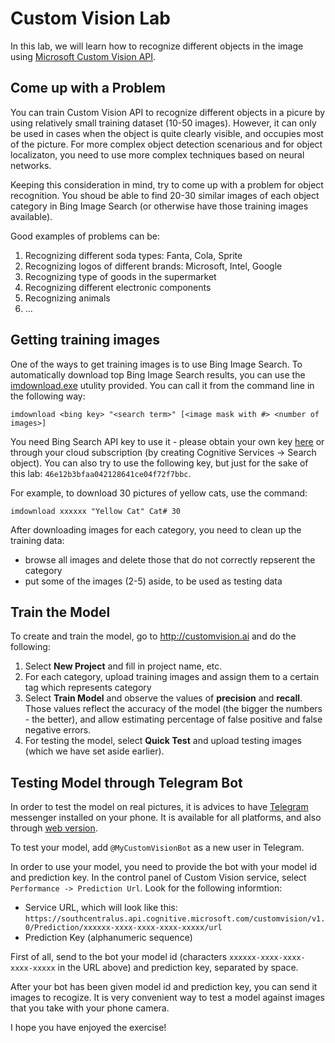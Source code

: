 # Custom Vision Lab

In this lab, we will learn how to recognize different objects in the image using [Microsoft Custom Vision API](https://docs.microsoft.com/en-us/azure/cognitive-services/custom-vision-service/).

## Come up with a Problem

You can train Custom Vision API to recognize different objects in a picure by using relatively small training dataset (10-50 images). However, it can only be
used in cases when the object is quite clearly visible, and occupies most of the picture. For more complex object detection scenarious and for object localizaton,
you need to use more complex techniques based on neural networks.

Keeping this consideration in mind, try to come up with a problem for object recognition. You shoud be able to find 20-30 similar images of each object category
in Bing Image Search (or otherwise have those training images available).

Good examples of problems can be:

1. Recognizing different soda types: Fanta, Cola, Sprite
2. Recognizing logos of different brands: Microsoft, Intel, Google
3. Recognizing type of goods in the supermarket
4. Recognizing different electronic components
5. Recognizing animals
6. ...

## Getting training images

One of the ways to get training images is to use Bing Image Search. To automatically download top Bing Image Search results, you can use the
[imdownload.exe](./imdownload.exe) utulity provided.
You can call it from the command line in the following way:
```
imdownload <bing key> "<search term>" [<image mask with #> <number of images>]
```
You need Bing Search API key to use it - please obtain your own key [here](https://azure.microsoft.com/en-us/try/cognitive-services/?api=bing-web-search-api)
or through your cloud subscription (by creating Cognitive Services -> Search object). You can also try to use the following key, but just for the sake of this lab: `46e12b3bfaa042128641ce04f72f7bbc`.

For example, to download 30 pictures of yellow cats, use the command:
```
imdownload xxxxxx "Yellow Cat" Cat# 30
```

After downloading images for each category, you need to clean up the training data:

 * browse all images and delete those that do not correctly repserent the category
 * put some of the images (2-5) aside, to be used as testing data

## Train the Model

To create and train the model, go to http://customvision.ai and do the following:

1. Select **New Project** and fill in project name, etc.
2. For each category, upload training images and assign them to a certain tag which represents category
3. Select **Train Model** and observe the values of **precision** and **recall**. Those values reflect the accuracy of the model (the bigger the numbers - the better), and allow estimating percentage of false positive and false negative errors. 
4. For testing the model, select **Quick Test** and upload testing images (which we have set aside earlier).

## Testing Model through Telegram Bot

In order to test the model on real pictures, it is advices to have [Telegram](http://telegram.org) messenger installed on your phone. It is available for all
platforms, and also through [web version](https://web.telegram.org/). 

To test your model, add `@MyCustomVisionBot` as a new user in Telegram. 

In order to use your model, you need to provide the bot with your model id and prediction key. In the control panel of Custom Vision service, select `Performance -> Prediction Url`. Look for the following informtion:

* Service URL, which will look like this: `https://southcentralus.api.cognitive.microsoft.com/customvision/v1.0/Prediction/xxxxxx-xxxx-xxxx-xxxx-xxxxx/url`
* Prediction Key (alphanumeric sequence)

First of all, send to the bot your model id (characters `xxxxxx-xxxx-xxxx-xxxx-xxxxx` in the URL above) and prediction key, separated by space. 

After your bot has been given model id and prediction key, you can send it images to recogize. It is very convenient way to test a model against images that you take with your phone camera.

I hope you have enjoyed the exercise!
